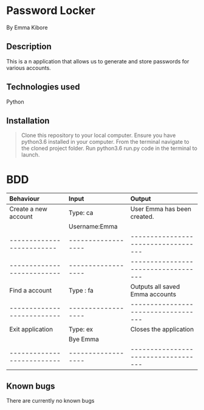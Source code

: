 # Password Locker
By Emma Kibore

## Description
This is a n application that allows us to generate and store passwords for various accounts.

## Technologies used
Python


## Installation
>Clone this repository to your local computer.
>Ensure you have python3.6 installed in your computer.
>From the terminal navigate to the cloned project folder.
>Run python3.6 run.py code in the terminal to launch.


# BDD
| Behaviour                | Input            | Output                            |
| :----------------------- | :-------------   | :---------------------------------|
| Create a new account     | Type: ca         |  User Emma has been created.      |  
|                          | Username:Emma    |                                   |
|------------------------- |------------------|-----------------------------------|                    | | Display account          | Type: da         | Outputs stored accounts           |
|--------------------------|------------------|-----------------------------------|
| Find a account           | Type : fa        | Outputs all saved Emma accounts   |      
|--------------------------|------------------|-----------------------------------|
| Exit application         | Type: ex         | Closes the application            |
|                          | Bye Emma         |                                   |
|--------------------------|------------------|-----------------------------------|

## Known bugs
There are currently no known bugs